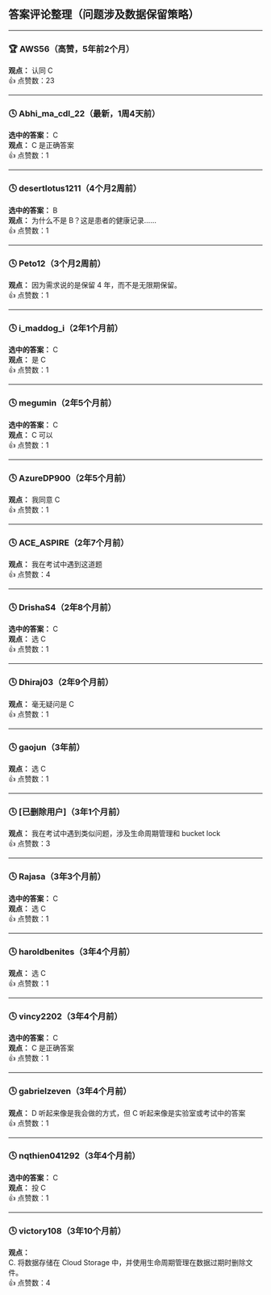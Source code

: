 ## 答案评论整理（问题涉及数据保留策略）

---

### 🏆 **AWS56**（高赞，5年前2个月）  
**观点：** 认同 C  
👍 点赞数：23  

---

### 🕓 **Abhi_ma_cdl_22**（最新，1周4天前）  
**选中的答案：** C  
**观点：** C 是正确答案  
👍 点赞数：1  

---

### 🕓 **desertlotus1211**（4个月2周前）  
**选中的答案：** B  
**观点：** 为什么不是 B？这是患者的健康记录……  
👍 点赞数：1  

---

### 🕓 **Peto12**（3个月2周前）  
**观点：** 因为需求说的是保留 4 年，而不是无限期保留。  
👍 点赞数：1  

---

### 🕓 **i_maddog_i**（2年1个月前）  
**选中的答案：** C  
**观点：** 是 C  
👍 点赞数：1  

---

### 🕓 **megumin**（2年5个月前）  
**选中的答案：** C  
**观点：** C 可以  
👍 点赞数：1  

---

### 🕓 **AzureDP900**（2年5个月前）  
**观点：** 我同意 C  
👍 点赞数：1  

---

### 🕓 **ACE_ASPIRE**（2年7个月前）  
**观点：** 我在考试中遇到这道题  
👍 点赞数：4  

---

### 🕓 **DrishaS4**（2年8个月前）  
**选中的答案：** C  
**观点：** 选 C  
👍 点赞数：1  

---

### 🕓 **Dhiraj03**（2年9个月前）  
**观点：** 毫无疑问是 C  
👍 点赞数：1  

---

### 🕓 **gaojun**（3年前）  
**观点：** 选 C  
👍 点赞数：1  

---

### 🕓 **[已删除用户]**（3年1个月前）  
**观点：** 我在考试中遇到类似问题，涉及生命周期管理和 bucket lock  
👍 点赞数：3  

---

### 🕓 **Rajasa**（3年3个月前）  
**选中的答案：** C  
**观点：** 选 C  
👍 点赞数：1  

---

### 🕓 **haroldbenites**（3年4个月前）  
**观点：** 选 C  
👍 点赞数：1  

---

### 🕓 **vincy2202**（3年4个月前）  
**选中的答案：** C  
**观点：** C 是正确答案  
👍 点赞数：1  

---

### 🕓 **gabrielzeven**（3年4个月前）  
**观点：** D 听起来像是我会做的方式，但 C 听起来像是实验室或考试中的答案  
👍 点赞数：1  

---

### 🕓 **nqthien041292**（3年4个月前）  
**选中的答案：** C  
**观点：** 投 C  
👍 点赞数：1  

---

### 🕓 **victory108**（3年10个月前）  
**观点：**  
C. 将数据存储在 Cloud Storage 中，并使用生命周期管理在数据过期时删除文件。  
👍 点赞数：4  
